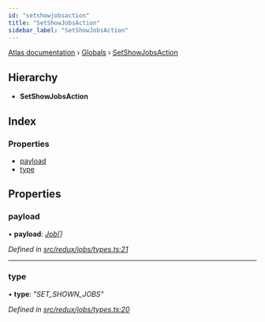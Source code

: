 ```yaml
---
id: "setshowjobsaction"
title: "SetShowJobsAction"
sidebar_label: "SetShowJobsAction"
---
```


[Atlas documentation](../index.md) › [Globals](../globals.md) › [SetShowJobsAction](setshowjobsaction.md)

## Hierarchy

* **SetShowJobsAction**

## Index

### Properties

* [payload](setshowjobsaction.md#payload)
* [type](setshowjobsaction.md#type)

## Properties

###  payload

• **payload**: *[Job](job.md)[]*

*Defined in [src/redux/jobs/types.ts:21](https://github.com/chronark/atlas/blob/4bbedb2/src/redux/jobs/types.ts#L21)*

___

###  type

• **type**: *"SET_SHOWN_JOBS"*

*Defined in [src/redux/jobs/types.ts:20](https://github.com/chronark/atlas/blob/4bbedb2/src/redux/jobs/types.ts#L20)*
